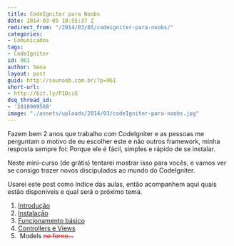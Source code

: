 ```yaml
---
title: CodeIgniter para Noobs
date: 2014-03-05 18:55:37 Z
redirect_from: "/2014/03/05/codeigniter-para-noobs/"
categories:
- Comunicados
tags:
- CodeIgniter
id: 961
author: Sena
layout: post
guid: http://sounoob.com.br/?p=961
short-url:
- http://bit.ly/P1DciG
dsq_thread_id:
- '2818909588'
image: "./assets/uploads/2014/03/codeIgniter-para-noobs.jpg"
---
```


Fazem bem 2 anos que trabalho com CodeIgniter e as pessoas me perguntam o motivo de eu escolher este e não outros framework, minha resposta sempre foi: Porque ele é fácil, simples e rápido de se instalar.

Neste mini-curso (de grátis) tentarei mostrar isso para vocês, e vamos ver se consigo trazer novos discipulados ao mundo do CodeIgniter.<!--more-->

Usarei este post como índice das aulas, então acompanhem aqui quais estão disponíveis e qual será o próximo tema.

  1. <a title="Introdução – CodeIgniter para Noobs" href="./introducao-codeigniter-para-noobs/" target="_blank">Introdução</a>
  2. <a title="Instalando o CodeIgniter" href="./instalando-o-codeigniter/" target="_blank">Instalação</a>
  3. <a title="Funcionamento básico do CodeIgniter" href="./funcionamento-basico-do-codeigniter/" target="_blank">Funcionamento básico</a>
  4. <a title="Controllers e Views – CodeIgniter" href="./controllers-e-views-codeigniter/" target="_blank">Controllers e Views</a>
  5.  Models <span style="color: #ff0000;"><del>no forno…</del></span>